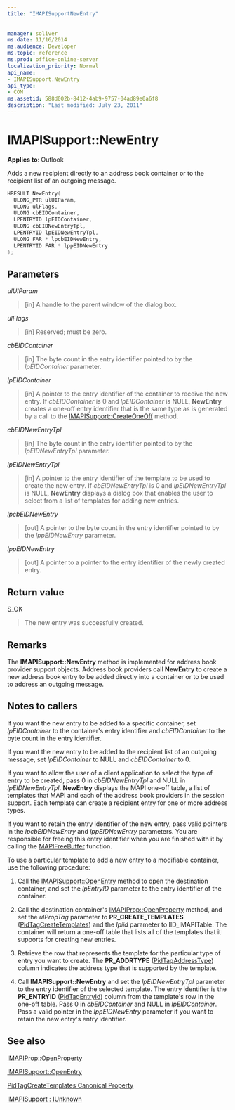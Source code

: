 ```yaml
---
title: "IMAPISupportNewEntry"
 
 
manager: soliver
ms.date: 11/16/2014
ms.audience: Developer
ms.topic: reference
ms.prod: office-online-server
localization_priority: Normal
api_name:
- IMAPISupport.NewEntry
api_type:
- COM
ms.assetid: 588d002b-8412-4ab9-9757-04ad89e0a6f8
description: "Last modified: July 23, 2011"
---
```


# IMAPISupport::NewEntry

  
  
**Applies to**: Outlook 
  
Adds a new recipient directly to an address book container or to the recipient list of an outgoing message.
  
```cpp
HRESULT NewEntry(
  ULONG_PTR ulUIParam,
  ULONG ulFlags,
  ULONG cbEIDContainer,
  LPENTRYID lpEIDContainer,
  ULONG cbEIDNewEntryTpl,
  LPENTRYID lpEIDNewEntryTpl,
  ULONG FAR * lpcbEIDNewEntry,
  LPENTRYID FAR * lppEIDNewEntry
);
```

## Parameters

 _ulUIParam_
  
> [in] A handle to the parent window of the dialog box.
    
 _ulFlags_
  
> [in] Reserved; must be zero.
    
 _cbEIDContainer_
  
> [in] The byte count in the entry identifier pointed to by the  _lpEIDContainer_ parameter. 
    
 _lpEIDContainer_
  
> [in] A pointer to the entry identifier of the container to receive the new entry. If  _cbEIDContainer_ is 0 and  _lpEIDContainer_ is NULL, **NewEntry** creates a one-off entry identifier that is the same type as is generated by a call to the [IMAPISupport::CreateOneOff](imapisupport-createoneoff.md) method. 
    
 _cbEIDNewEntryTpl_
  
> [in] The byte count in the entry identifier pointed to by the  _lpEIDNewEntryTpl_ parameter. 
    
 _lpEIDNewEntryTpl_
  
> [in] A pointer to the entry identifier of the template to be used to create the new entry. If  _cbEIDNewEntryTpl_ is 0 and  _lpEIDNewEntryTpl_ is NULL, **NewEntry** displays a dialog box that enables the user to select from a list of templates for adding new entries. 
    
 _lpcbEIDNewEntry_
  
> [out] A pointer to the byte count in the entry identifier pointed to by the  _lppEIDNewEntry_ parameter. 
    
 _lppEIDNewEntry_
  
> [out] A pointer to a pointer to the entry identifier of the newly created entry.
    
## Return value

S_OK 
  
> The new entry was successfully created.
    
## Remarks

The **IMAPISupport::NewEntry** method is implemented for address book provider support objects. Address book providers call **NewEntry** to create a new address book entry to be added directly into a container or to be used to address an outgoing message. 
  
## Notes to callers

If you want the new entry to be added to a specific container, set  _lpEIDContainer_ to the container's entry identifier and  _cbEIDContainer_ to the byte count in the entry identifier. 
  
If you want the new entry to be added to the recipient list of an outgoing message, set  _lpEIDContainer_ to NULL and  _cbEIDContainer_ to 0. 
  
If you want to allow the user of a client application to select the type of entry to be created, pass 0 in  _cbEIDNewEntryTpl_ and NULL in  _lpEIDNewEntryTpl_. **NewEntry** displays the MAPI one-off table, a list of templates that MAPI and each of the address book providers in the session support. Each template can create a recipient entry for one or more address types. 
  
If you want to retain the entry identifier of the new entry, pass valid pointers in the  _lpcbEIDNewEntry_ and  _lppEIDNewEntry_ parameters. You are responsible for freeing this entry identifier when you are finished with it by calling the [MAPIFreeBuffer](mapifreebuffer.md) function. 
  
To use a particular template to add a new entry to a modifiable container, use the following procedure:
  
1. Call the [IMAPISupport::OpenEntry](imapisupport-openentry.md) method to open the destination container, and set the  _lpEntryID_ parameter to the entry identifier of the container. 
    
2. Call the destination container's [IMAPIProp::OpenProperty](imapiprop-openproperty.md) method, and set the  _ulPropTag_ parameter to **PR_CREATE_TEMPLATES** ([PidTagCreateTemplates](pidtagcreatetemplates-canonical-property.md)) and the  _lpiid_ parameter to IID_IMAPITable. The container will return a one-off table that lists all of the templates that it supports for creating new entries. 
    
3. Retrieve the row that represents the template for the particular type of entry you want to create. The **PR_ADDRTYPE** ([PidTagAddressType](pidtagaddresstype-canonical-property.md)) column indicates the address type that is supported by the template. 
    
4. Call **IMAPISupport::NewEntry** and set the  _lpEIDNewEntryTpl_ parameter to the entry identifier of the selected template. The entry identifier is the **PR_ENTRYID** ([PidTagEntryId](pidtagentryid-canonical-property.md)) column from the template's row in the one-off table. Pass 0 in  _cbEIDContainer_ and NULL in  _lpEIDContainer_. Pass a valid pointer in the  _lppEIDNewEntry_ parameter if you want to retain the new entry's entry identifier. 
    
## See also



[IMAPIProp::OpenProperty](imapiprop-openproperty.md)
  
[IMAPISupport::OpenEntry](imapisupport-openentry.md)
  
[PidTagCreateTemplates Canonical Property](pidtagcreatetemplates-canonical-property.md)
  
[IMAPISupport : IUnknown](imapisupportiunknown.md)

